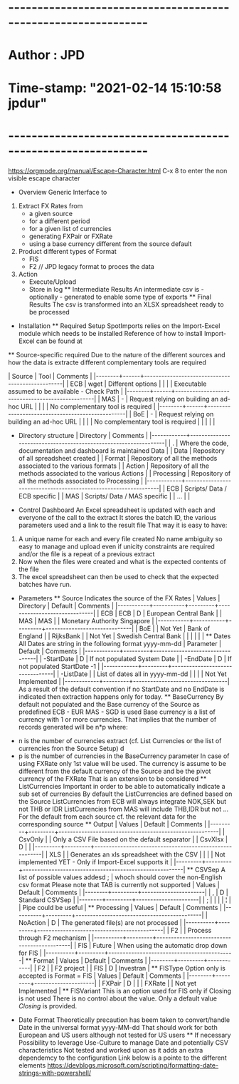 # --------------------------------------------------------------
#                  Author    : JPD
#                  Time-stamp: "2021-02-14 15:10:58 jpdur"
# --------------------------------------------------------------
https://orgmode.org/manual/Escape-Character.html C-x 8 to enter the
non visible escape character

* Overview 
Generic Interface to
1) Extract FX Rates from
   - a given source
   - for a different period
   - for a given list of currencies
   - generating FXPair or FXRate
   - using a base currency different from the source default
2) Product different types of Format
   - FIS
   - F2 // JPD legacy format to proces the data
3) Action
   - Execute/Upload 
   - Store in log
** Intermediate Results
An intermediate csv is - optionally - generated to enable some type
of exports
** Final Results
The csv is transformed into an XLSX spreadsheet ready to be
processed


* Installation
** Required Setup
SpotImports relies on the Import-Excel module which needs to be
installed Reference of how to install Import-Excel can be found at

** Source-specific required
Due to the nature of the different sources and how the data is
extracte different complementary tools are required

| Source | Tool | Comments                                        |
|--------+------+-------------------------------------------------|
| ECB    | wget | Different options                               |
|        |      | Executable assumed to be available - Check Path |
|--------+------+-------------------------------------------------|
| MAS    | -    | Request relying on building an ad-hoc URL       |
|        |      | No complementary tool is required               |
|--------+------+-------------------------------------------------|
| BoE    | -    | Request relying on building an ad-hoc URL       |
|        |      | No complementary tool is required               |
|        |      |                                                 |
                           

* Directory structure
| Directory  | Comments                                                        |
|------------+-----------------------------------------------------------------|
| .          | Where the code, documentation and dashboard is maintained Data  |
| Data       | Repository of all spreadsheet created                           |
| Format     | Repository of all the methods associated to the various formats |
| Action     | Repository of all the methods associated to the various Actions |
| Processing | Repository of all the methods associated to Processing          |
|------------+-----------------------------------------------------------------|
| ECB        | Scripts/ Data / ECB specific                                    |
| MAS        | Scripts/ Data / MAS specific                                    |
| ...        |                                                                 |

  
* Control Dashboard
An Excel spreadsheet is updated with each and everyone of the call
to the extract It stores the batch ID, the various parameters used
and a link to the result file That way it is easy to have:
1) A unique name for each and every file created No name ambiguity
   so easy to manage and upload even if unicity constraints are
   required and/or the file is a repeat of a previous extract
2) Now when the files were created and what is the expected contents
   of the file
3) The excel spreadsheet can then be used to check that the expected
   batches have run.


* Parameters
** Source
Indicates the source of the FX Rates
| Values    | Directory | Default | Comments                     |
|-----------+-----------+---------+------------------------------|
| ECB       | ECB       | D       | European Central Bank        |
| MAS       | MAS       |         | Monetary Authority Singapore |
|-----------+-----------+---------+------------------------------|
| BoE       |           | Not Yet | Bank of England              |
| RijksBank |           | Not Yet | Swedish Central Bank         |
|           |           |         |                              |
** Dates
All Dates are string in the following format yyyy-mm-dd
| Parameter  | Default | Comments                        |
|------------+---------+---------------------------------|
| -StartDate | D       | If not populated System Date    |
| -EndDate   | D       | If not populated StartDate -1   |
|------------+---------+---------------------------------|
| -ListDate  |         | List of dates all in yyyy-mm-dd |
|            |         | Not Yet Implemented             |
|------------+---------+---------------------------------|
As a result of the default convention if no StartDate and no
EndDate is indicated then extraction happens only for today.
** BaseCurrency
By default not populated and the Base currency of the Source as
predefined ECB - EUR MAS - SGD is used Base currency is a list of
currency with 1 or more currencies. That implies that the number of
records generated will be n*p where:
- n is the number of currencies extract (cf. List Currencies or the
  list of currencies fron the Source Setup) d
- p is the number of currencies in the BaseCurrency parameter
  In case of using FXRate only 1st value will be used. The currency
  is assume to be different from the default currency of the Source
  and be the pivot currency of the FXRate
That is an extension to be considered
** ListCurrencies
Important in order to be able to automatically indicate a sub set
of currencies By default the ListCurrencies are defined based on
the Source ListCurrencies from ECB will always integrate NOK,SEK
but not THB or IDR ListCurrencies from MAS will include THB,IDR but
not ...  For the default from each source cf. the relevant data for
the corresponding source
** Output
| Values  | Default | Comments                                               |
|---------+---------+--------------------------------------------------------|
| CsvOnly |         | Only a CSV File based on the default separator         |
| CsvXlsx | D       |                                                        |
|---------+---------+--------------------------------------------------------|
| XLS     |         | Generates an xls spreadsheet with the CSV              |
|         |         | Not implemented YET - Only if Import-Excel supports it |
|---------+---------+--------------------------------------------------------|
** CSVSep
A list of possible values addesd ; | whoch should cover the
non-English csv format Please note that TAB is currently not
supported
| Values | Default | Comments             |
|--------+---------+----------------------|
| ,      | D       | Standard CSVSep      |
|--------+---------+----------------------|
| ;      |         |                      |
| ¦      |         | Pipe could be useful |
** Processing
| Values   | Default | Comments                                   |
|----------+---------+--------------------------------------------|
| NoAction | D       | The generated file(s) are not processed    |
|----------+---------+--------------------------------------------|
| F2       |         | Process through F2 mechanism               |
|----------+---------+--------------------------------------------|
| FIS      | Future  | When using the automatic drop down for FIS |
|----------+---------+--------------------------------------------|
** Format
| Values | Default | Comments   |
|--------+---------+------------|
| F2     |         | F2 project |
| FIS    | D       | Investran  |
** FISType
Option only is accepted is Format = FIS
| Values | Default | Comments            |
|--------+---------+---------------------|
| FXPair | D       |                     |
| FXRate |         | Not yet Implemented |
** FISVariant
This is an option used for FIS only if Closing is not used There is no
control about the value. Only a default value *Closing* is provided.
* Date Format
Theoretically precaution has beem taken to convert/handle Date
in the universal format yyyy-MM-dd
That should work for both European and US users although not tested for US users
** If necessary
Possibility to leverage Use-Culture to manage Date and potentially CSV characteristics
Not tested and worked upon as it adds an extra dependemcy to the configuration
Link below is a pointe to the different elements
https://devblogs.microsoft.com/scripting/formatting-date-strings-with-powershell/









